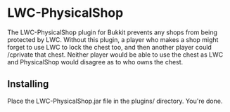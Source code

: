 LWC-PhysicalShop
================

The LWC-PhysicalShop plugin for Bukkit prevents any shops from being
protected by LWC. Without this plugin, a player who makes a shop might
forget to use LWC to lock the chest too, and then another player could
/cprivate that chest. Neither player would be able to use the chest as
LWC and PhysicalShop would disagree as to who owns the chest.

Installing
----------

Place the LWC-PhysicalShop.jar file in the plugins/ directory. You're
done.
